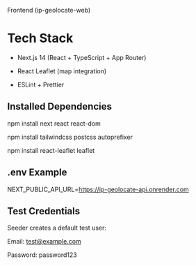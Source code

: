 Frontend (ip-geolocate-web)

# Tech Stack

- Next.js 14 (React + TypeScript + App Router)

- React Leaflet (map integration)

- ESLint + Prettier


## Installed Dependencies

npm install next react react-dom

npm install tailwindcss postcss autoprefixer

npm install react-leaflet leaflet


## .env Example

NEXT_PUBLIC_API_URL=https://ip-geolocate-api.onrender.com


## Test Credentials

Seeder creates a default test user:

Email: test@example.com

Password: password123
